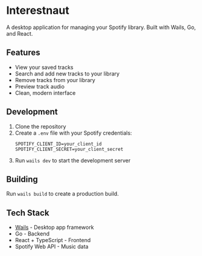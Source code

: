 # Interestnaut

A desktop application for managing your Spotify library. Built with Wails, Go, and React.

## Features

- View your saved tracks
- Search and add new tracks to your library
- Remove tracks from your library
- Preview track audio
- Clean, modern interface

## Development

1. Clone the repository
2. Create a `.env` file with your Spotify credentials:
   ```
   SPOTIFY_CLIENT_ID=your_client_id
   SPOTIFY_CLIENT_SECRET=your_client_secret
   ```
3. Run `wails dev` to start the development server

## Building

Run `wails build` to create a production build.

## Tech Stack

- [Wails](https://wails.io/) - Desktop app framework
- Go - Backend
- React + TypeScript - Frontend
- Spotify Web API - Music data
